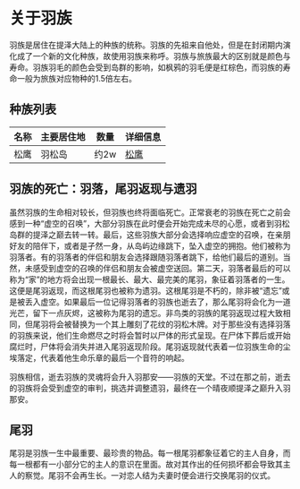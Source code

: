 # 关于羽族
羽族是居住在提泽大陆上的种族的统称。羽族的先祖来自他处，但是在封闭期内演化成了一个新的文化种族，故使用羽族来称呼。羽族与旅族最大的区别就是颜色与寿命。羽族羽毛的颜色会受到岛群的影响，如枫鸦的羽毛便是红棕色，而羽族的寿命一般为旅族对应物种的1.5倍左右。
## 种族列表

|名称|主要居住地|数量|详细信息|
|--|--|--|--|
|松鹰|羽松岛|约2w|[松鹰](./species/pineagle.md)|

## 羽族的死亡：羽落，尾羽返现与遗羽
虽然羽族的生命相对较长，但羽族也终将面临死亡。正常衰老的羽族在死亡之前会感到一种“虚空的召唤”，大部分羽族在此时便会开始完成未尽的心愿，或者到羽松岛群的提泽之巅去转一转。最后，这些羽族大部分会选择响应虚空的召唤，在亲朋好友的陪伴下，或者是孑然一身，从岛屿边缘跳下，坠入虚空的拥抱。他们被称为羽落者。有的羽落者的伴侣和朋友会选择跟随羽落者跳下，给他们最后的道别。当然，未感受到虚空的召唤的伴侣和朋友会被虚空送回。第二天，羽落者最后的可以称为“家”的地方将会出现一根最长、最大、最完美的尾羽，象征着羽落者的一生。这便是尾羽返现，而这根尾羽也被称为遗羽。这根尾羽是不朽的，除非被“遗忘”或是被丢入虚空。如果最后一位记得羽落者的羽族也逝去了，那么尾羽将会化为一道光芒，留下一点灰烬，这被称为尾羽的遗忘。非鸟类的羽族的尾羽返现过程大致相同，但尾羽将会被替换为一个其上雕刻了花纹的羽松木牌。对于那些没有选择羽落的羽族来说，他们生命燃尽之时将会暂时以尸体的形式呈现。在尸体下葬后或开始腐烂时，尸体将会消失并进入尾羽返现阶段。尾羽返现就代表着一位羽族生命的尘埃落定，代表着他生命乐章的最后一个音符的响起。

羽族相信，逝去羽族的灵魂将会升入羽那安——羽族的天堂。不过在那之前，逝去的羽族将会受到虚空的审判，挑选并调整遗羽，最终在一个晴夜顺提泽之巅升入羽那安。
## 尾羽
尾羽是羽族一生中最重要、最珍贵的物品。每一根尾羽都象征着它的主人自身，而每一根都有一小部分它的主人的意识在里面。故对其作出的任何损坏都会导致其主人的察觉。尾羽不会再生长。一对恋人结为夫妻时便会进行交换尾羽的仪式。